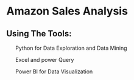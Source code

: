# Amazon Sales Analysis
<h2>Using The Tools:</h2>
<ul>
  <tl>
   <p>Python for Data Exploration and Data Mining</p>
    <p>Excel and power Query </p>
    <p>Power BI for Data Visualization</p>
  </tl>
</ul>
